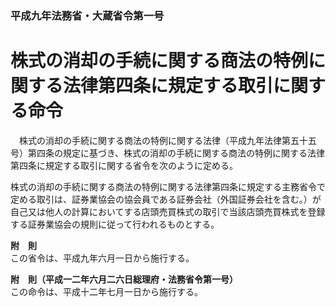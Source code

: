 ### 平成九年法務省・大蔵省令第一号  
# 株式の消却の手続に関する商法の特例に関する法律第四条に規定する取引に関する命令  
　株式の消却の手続に関する商法の特例に関する法律（平成九年法律第五十五号）第四条の規定に基づき、株式の消却の手続に関する商法の特例に関する法律第四条に規定する取引に関する省令を次のように定める。  
  
株式の消却の手続に関する商法の特例に関する法律第四条に規定する主務省令で定める取引は、証券業協会の協会員である証券会社（外国証券会社を含む。）が自己又は他人の計算においてする店頭売買株式の取引で当該店頭売買株式を登録する証券業協会の規則に従って行われるものとする。  
  
**附　則**  
この省令は、平成九年六月一日から施行する。  
  
**附　則（平成一二年六月二六日総理府・法務省令第一号）**  
この命令は、平成十二年七月一日から施行する。  
  
